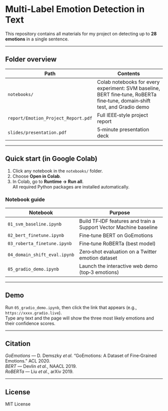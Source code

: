 # Multi‑Label Emotion Detection in Text

This repository contains all materials for my project on detecting up to **28 emotions** in a single sentence.

---

## Folder overview

| Path | Contents |
|------|----------|
| `notebooks/` | Colab notebooks for every experiment: SVM baseline, BERT fine‑tune, RoBERTa fine‑tune, domain‑shift test, and Gradio demo |
| `report/Emotion_Project_Report.pdf` | Full IEEE‑style project report |
| `slides/presentation.pdf` | 5‑minute presentation deck |

---

## Quick start (in Google Colab)

1. Click any notebook in the `notebooks/` folder.  
2. Choose **Open in Colab**.  
3. In Colab, go to **Runtime → Run all**.  
   All required Python packages are installed automatically.

### Notebook guide

| Notebook | Purpose |
|----------|---------|
| `01_svm_baseline.ipynb` | Build TF‑IDF features and train a Support Vector Machine baseline |
| `02_bert_finetune.ipynb` | Fine‑tune BERT on GoEmotions |
| `03_roberta_finetune.ipynb` | Fine‑tune RoBERTa (best model) |
| `04_domain_shift_eval.ipynb` | Zero‑shot evaluation on a Twitter emotion dataset |
| `05_gradio_demo.ipynb` | Launch the interactive web demo (top‑3 emotions) |

---

## Demo

Run `05_gradio_demo.ipynb`, then click the link that appears (e.g., `https://xxxx.gradio.live`).  
Type any text and the page will show the three most likely emotions and their confidence scores.

---

## Citation

*GoEmotions* — D. Demszky *et al.* “GoEmotions: A Dataset of Fine‑Grained Emotions.” ACL 2020.  
*BERT* — Devlin *et al.*, NAACL 2019.  
*RoBERTa* — Liu *et al.*, arXiv 2019.

---

## License

MIT License
